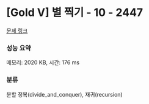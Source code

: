 # [Gold V] 별 찍기 - 10 - 2447 

[문제 링크](https://www.acmicpc.net/problem/2447) 

### 성능 요약

메모리: 2020 KB, 시간: 176 ms

### 분류

분할 정복(divide_and_conquer), 재귀(recursion)

